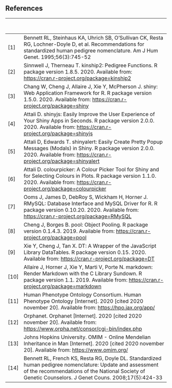 
## References

---

</br>


|  |  |
| --- | --- |
| [1] | Bennett RL, Steinhaus KA, Uhrich SB, O’Sullivan CK, Resta RG, Lochner-Doyle D, et al. Recommendations for standardized human pedigree nomenclature. Am J Hum Genet. 1995;56(3):745-52 |
| [2] | Sinnwell J, Therneau T. kinship2: Pedigree Functions. R package version 1.8.5. 2020. Available from: https://cran.r-project.org/package=kinship2 |
| [3] | Chang W, Cheng J, Allaire J, Xie Y, McPherson J. shiny: Web Application Framework for R. R package version 1.5.0. 2020. Available from: https://cran.r-project.org/package=shiny |
| [4] | Attali D. shinyjs: Easily Improve the User Experience of Your Shiny Apps in Seconds. R package version 2.0.0. 2020. Available from: https://cran.r-project.org/package=shinyjs |
| [5] | Attali D, Edwards T. shinyalert: Easily Create Pretty Popup Messages (Modals) in Shiny. R package version 2.0.0. 2020. Available from: https://cran.r-project.org/package=shinyalert |
| [6] | Attali D. colourpicker: A Colour Picker Tool for Shiny and for Selecting Colours in Plots. R package version 1.1.0. 2020. Available from: https://cran.r-project.org/package=colourpicker |
| [7] | Ooms J, James D, DebRoy S, Wickham H, Horner J. RMySQL: Database Interface and MySQL Driver for R. R package version 0.10.20. 2020. Available from: https://cran.r-project.org/package=RMySQL |
| [8] | Cheng J, Borges B. pool: Object Pooling. R package version 0.1.4.3. 2019. Available from: https://cran.r-project.org/package=pool |
| [9] | Xie Y, Cheng J, Tan X. DT: A Wrapper of the JavaScript Library DataTables. R package version 0.15. 2020. Available from: https://cran.r-project.org/package=DT |
| [10] | Allaire J, Horner J, Xie Y, Marti V, Porte N. markdown: Render Markdown with the C Library Sundown. R package version 1.1. 2019. Available from: https://cran.r-project.org/package=markdown |
| [11] | Human Phenotype Ontology Consortium. Human Phenotype Ontology [Internet]. 2020 [cited 2020 november 20]. Available from: https://hpo.jax.org/app/ |
| [12] | Orphanet. Orphanet [Internet]. 2020 [cited 2020 november 20]. Available from: https://www.orpha.net/consor/cgi-bin/index.php |
| [13] | Johns Hopkins University. OMIM - Online Mendelian Inheritance in Man [Internet]. 2020 [cited 2020 november 20]. Available from: https://www.omim.org/ |
| [14] | Bennett RL, French KS, Resta RG, Doyle DL. Standardized human pedigree nomenclature: Update and assessment of the recommendations of the National Society of Genetic Counselors. J Genet Couns. 2008;17(5):424-33 |



</br>
</br>










